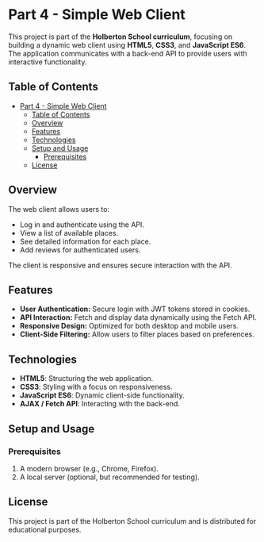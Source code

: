 # Part 4 - Simple Web Client

This project is part of the **Holberton School curriculum**, focusing on building a dynamic web client using **HTML5**, **CSS3**, and **JavaScript ES6**. The application communicates with a back-end API to provide users with interactive functionality.

## Table of Contents
- [Part 4 - Simple Web Client](#part-4---simple-web-client)
  - [Table of Contents](#table-of-contents)
  - [Overview](#overview)
  - [Features](#features)
  - [Technologies](#technologies)
  - [Setup and Usage](#setup-and-usage)
    - [Prerequisites](#prerequisites)
  - [License](#license)

## Overview
The web client allows users to:
- Log in and authenticate using the API.
- View a list of available places.
- See detailed information for each place.
- Add reviews for authenticated users.

The client is responsive and ensures secure interaction with the API.

## Features
- **User Authentication:** Secure login with JWT tokens stored in cookies.
- **API Interaction:** Fetch and display data dynamically using the Fetch API.
- **Responsive Design:** Optimized for both desktop and mobile users.
- **Client-Side Filtering:** Allow users to filter places based on preferences.

## Technologies
- **HTML5**: Structuring the web application.
- **CSS3**: Styling with a focus on responsiveness.
- **JavaScript ES6**: Dynamic client-side functionality.
- **AJAX / Fetch API**: Interacting with the back-end.

## Setup and Usage

### Prerequisites
1. A modern browser (e.g., Chrome, Firefox).
2. A local server (optional, but recommended for testing).

## License
This project is part of the Holberton School curriculum and is distributed for educational purposes. 
